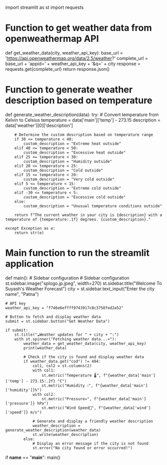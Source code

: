 import streamlit as st
import requests

# Function to get weather data from openweathermap API
def get_weather_data(city, weather_api_key):
    base_url = 'https://api.openweathermap.org/data/2.5/weather?'
    complete_url = base_url + 'appid=' + weather_api_key + '&q=' + city
    response = requests.get(complete_url)
    return response.json()

# Function to generate weather description based on temperature
def generate_weather_description(data):
    try:
        # Convert temperature from Kelvin to Celsius
        temperature = data['main']['temp'] - 273.15
        description = data['weather'][0]['description']

        # Determine the custom description based on temperature range
        if 30 <= temperature < 40:
            custom_description = "Extreme heat outside"
        elif 40 <= temperature < 50:
            custom_description = "Excessive heat outside"
        elif 25 <= temperature < 30:
            custom_description = "Humidity outside"
        elif 20 <= temperature < 25:
            custom_description = "Cold outside"
        elif 15 <= temperature < 20:
            custom_description = "Very cold outside"
        elif 5 <= temperature < 15:
            custom_description = "Extreme cold outside"
        elif -30 <= temperature < 5:
            custom_description = "Excessive cold outside"
        else:
            custom_description = "Unusual temperature conditions outside"

        return f"The current weather in your city is {description} with a temperature of {temperature:.1f} degrees. {custom_description}."

    except Exception as e:
        return str(e)

# Main function to run the streamlit application
def main():
    # Sidebar configuration
    # Sidebar configuration
    st.sidebar.image("splogo.jp.jpeg", width=270)
    st.sidebar.title("Welcome To Suyash's Weather Forecast")
    city = st.sidebar.text_input("Enter the city name", "Patna")

    # API key
    weather_api_key = "f746e6effff9743917c8c3758fed2a52"

    # Button to fetch and display weather data
    submit = st.sidebar.button("Get Weather Data")

    if submit:
        st.title("☁️Weather updates for " + city + ":")
        with st.spinner("Fetching weather data...☔"):
            weather_data = get_weather_data(city, weather_api_key)
            print(weather_data)

            # Check if the city is found and display weather data
            if weather_data.get("cod") != 404:
                col1, col2 = st.columns(2)
                with col1:
                    st.metric("Temperature 🌡️", f"{weather_data['main']['temp'] - 273.15:.2f} °C")
                    st.metric("Humidity 💧", f"{weather_data['main']['humidity']}%")
                with col2:
                    st.metric("Pressure✈️", f"{weather_data['main']['pressure']} hPa")
                    st.metric("Wind Speed🍃", f"{weather_data['wind']['speed']} m/s")

                # Generate and display a friendly weather description
                weather_description = generate_weather_description(weather_data)
                st.write(weather_description)
            else:
                # Display an error message if the city is not found
                st.error("No city found or error occurred!")

if __name__ == "__main__":
    main()
